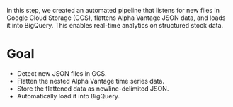 In this step, we created an automated pipeline that listens for new files in Google Cloud Storage (GCS), flattens Alpha Vantage JSON data, and loads it into BigQuery. This enables real-time analytics on structured stock data.

# Goal

- Detect new JSON files in GCS.
- Flatten the nested Alpha Vantage time series data.
- Store the flattened data as newline-delimited JSON.
- Automatically load it into BigQuery.



